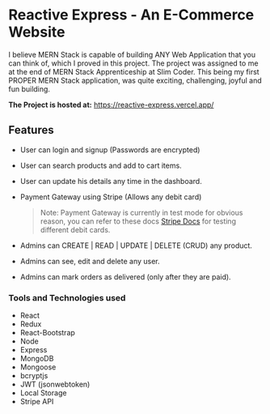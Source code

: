 # Reactive Express - An E-Commerce Website

I believe MERN Stack is capable of building ANY Web Application that you can think of, which I proved in this project. The project was assigned to me at the end of MERN Stack Apprenticeship at Slim Coder. This being my first PROPER MERN Stack application, was quite exciting, challenging, joyful and fun building.

**The Project is hosted at:** <https://reactive-express.vercel.app/>

## Features

- User can login and signup (Passwords are encrypted)
- User can search products and add to cart items.
- User can update his details any time in the dashboard.
- Payment Gateway using Stripe (Allows any debit card)

    >Note: Payment Gateway is currently in test mode for obvious reason, you can refer to these docs [Stripe Docs](<https://stripe.com/docs/testing>) for testing different debit cards.

- Admins can CREATE | READ | UPDATE | DELETE (CRUD) any product.
- Admins can see, edit and delete any user.
- Admins can mark orders as delivered (only after they are paid).

### Tools and Technologies used

- React
- Redux
- React-Bootstrap
- Node
- Express
- MongoDB
- Mongoose
- bcryptjs
- JWT (jsonwebtoken)
- Local Storage
- Stripe API
